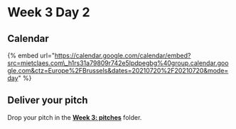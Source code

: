 # Week 3 Day 2

## Calendar

{% embed url="https://calendar.google.com/calendar/embed?src=mietclaes.com\_h1rs31a79809r742e5lpdpegbg%40group.calendar.google.com&ctz=Europe%2FBrussels&dates=20210720%2F20210720&mode=day" %}

## Deliver your pitch

Drop your pitch in the [**Week 3: pitches**](https://drive.google.com/drive/folders/1sorRG5n-Zbvg7wNk_oKEFzcc0ieCokf8?usp=sharing) folder.

